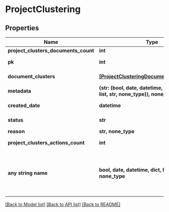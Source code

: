 # ProjectClustering


## Properties
Name | Type | Description | Notes
------------ | ------------- | ------------- | -------------
**project_clusters_documents_count** | **int** |  | 
**pk** | **int** |  | [optional] [readonly] 
**document_clusters** | [**[ProjectClusteringDocumentClustersInner]**](ProjectClusteringDocumentClustersInner.md) |  | [optional] [readonly] 
**metadata** | **{str: (bool, date, datetime, dict, float, int, list, str, none_type)}, none_type** |  | [optional] 
**created_date** | **datetime** |  | [optional] [readonly] 
**status** | **str** |  | [optional] [readonly] 
**reason** | **str, none_type** |  | [optional] 
**project_clusters_actions_count** | **int** |  | [optional] [readonly] 
**any string name** | **bool, date, datetime, dict, float, int, list, str, none_type** | any string name can be used but the value must be the correct type | [optional]

[[Back to Model list]](../README.md#documentation-for-models) [[Back to API list]](../README.md#documentation-for-api-endpoints) [[Back to README]](../README.md)



